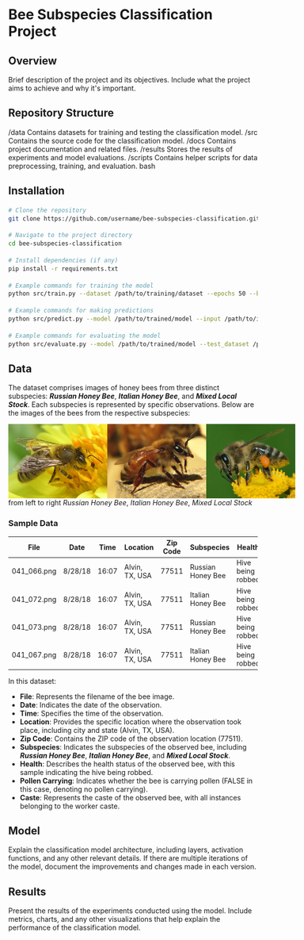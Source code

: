 # Bee Subspecies Classification Project

## Overview

Brief description of the project and its objectives. Include what the project aims to achieve and why it's important.

## Repository Structure

/data
Contains datasets for training and testing the classification model.
/src
Contains the source code for the classification model.
/docs
Contains project documentation and related files.
/results
Stores the results of experiments and model evaluations.
/scripts
Contains helper scripts for data preprocessing, training, and evaluation.
bash


## Installation

```bash
# Clone the repository
git clone https://github.com/username/bee-subspecies-classification.git

# Navigate to the project directory
cd bee-subspecies-classification

# Install dependencies (if any)
pip install -r requirements.txt

# Example commands for training the model
python src/train.py --dataset /path/to/training/dataset --epochs 50 --batch_size 32

# Example commands for making predictions
python src/predict.py --model /path/to/trained/model --input /path/to/input/image.jpg

# Example commands for evaluating the model
python src/evaluate.py --model /path/to/trained/model --test_dataset /path/to/test/dataset
```
## Data

The dataset comprises images of honey bees from three distinct subspecies: **_Russian Honey Bee_**, **_Italian Honey Bee_**, and **_Mixed Local Stock_**. Each subspecies is represented by specific observations. Below are the images of the bees from the respective subspecies:

<div style="display: flex; justify-content: space-around; align-items: flex-start;">
    <img src="https://github.com/PratikUpadhyay2408/BeeRecognition/blob/main/results/russian-bee.png" alt="Russian Bee" width="200" height="150">
  <img src="https://github.com/PratikUpadhyay2408/BeeRecognition/blob/main/results/italian.jpg" alt="Italian Honey Bee" width="200" height="150">
   <img src="https://github.com/PratikUpadhyay2408/BeeRecognition/blob/main/results/mixed.jpg" alt="Mixed Local Stock" width="200" height="150">
</div> 
from left to right <em>Russian Honey Bee</em>, <em>Italian Honey Bee</em>, <em>Mixed Local Stock</em>


### Sample Data

| File               | Date    | Time  | Location           | Zip Code | Subspecies         | Health            | Pollen Carrying | Caste  |
|--------------------|---------|-------|--------------------|----------|--------------------|--------------------|-----------------|--------|
| 041_066.png        | 8/28/18 | 16:07 | Alvin, TX, USA     | 77511    | Russian Honey Bee  | Hive being robbed  | FALSE           | Worker |
| 041_072.png        | 8/28/18 | 16:07 | Alvin, TX, USA     | 77511    | Italian Honey Bee  | Hive being robbed  | FALSE           | Worker |
| 041_073.png        | 8/28/18 | 16:07 | Alvin, TX, USA     | 77511    | Russian Honey Bee  | Hive being robbed  | FALSE           | Worker |
| 041_067.png        | 8/28/18 | 16:07 | Alvin, TX, USA     | 77511    | Italian Honey Bee  | Hive being robbed  | FALSE           | Worker 

In this dataset:

- **File**: Represents the filename of the bee image.
- **Date**: Indicates the date of the observation.
- **Time**: Specifies the time of the observation.
- **Location**: Provides the specific location where the observation took place, including city and state (Alvin, TX, USA).
- **Zip Code**: Contains the ZIP code of the observation location (77511).
- **Subspecies**: Indicates the subspecies of the observed bee, including **_Russian Honey Bee_**, **_Italian Honey Bee_**, and **_Mixed Local Stock_**.
- **Health**: Describes the health status of the observed bee, with this sample indicating the hive being robbed.
- **Pollen Carrying**: Indicates whether the bee is carrying pollen (FALSE in this case, denoting no pollen carrying).
- **Caste**: Represents the caste of the observed bee, with all instances belonging to the worker caste.


## Model
Explain the classification model architecture, including layers, activation functions, and any other relevant details. If there are multiple iterations of the model, document the improvements and changes made in each version.

## Results
Present the results of the experiments conducted using the model. Include metrics, charts, and any other visualizations that help explain the performance of the classification model.

